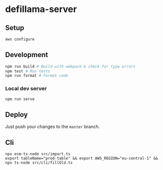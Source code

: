 # defillama-server

## Setup
```bash
aws configure
```

## Development
```bash
npm run build # Build with webpack & check for type errors
npm test # Run tests
npm run format # Format code
```

### Local dev server
```bash
npm run serve
```

## Deploy
Just push your changes to the `master` branch.

## Cli
```
npx esm-ts-node src/import.ts
export tableName="prod-table" && export AWS_REGION="eu-central-1" && npx ts-node src/cli/fillOld.ts
```
